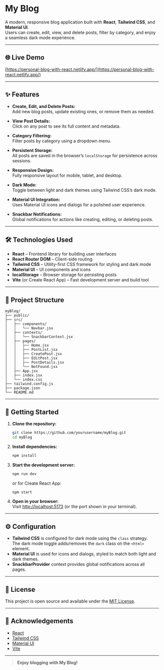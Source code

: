 # My Blog

A modern, responsive blog application built with **React**, **Tailwind CSS**, and **Material UI**.  
Users can create, edit, view, and delete posts, filter by category, and enjoy a seamless dark mode experience.

---

## 🌐 Live Demo

[https://personal-blog-with-react.netlify.app/](https://personal-blog-with-react.netlify.app/)

---

## ✨ Features

- **Create, Edit, and Delete Posts:**  
  Add new blog posts, update existing ones, or remove them as needed.

- **View Post Details:**  
  Click on any post to see its full content and metadata.

- **Category Filtering:**  
  Filter posts by category using a dropdown menu.

- **Persistent Storage:**  
  All posts are saved in the browser’s `localStorage` for persistence across sessions.

- **Responsive Design:**  
  Fully responsive layout for mobile, tablet, and desktop.

- **Dark Mode:**  
  Toggle between light and dark themes using Tailwind CSS’s dark mode.

- **Material UI Integration:**  
  Uses Material UI icons and dialogs for a polished user experience.

- **Snackbar Notifications:**  
  Global notifications for actions like creating, editing, or deleting posts.

---

## 🛠️ Technologies Used

- **React** – Frontend library for building user interfaces
- **React Router DOM** – Client-side routing
- **Tailwind CSS** – Utility-first CSS framework for styling and dark mode
- **Material UI** – UI components and icons
- **localStorage** – Browser storage for persisting posts
- **Vite** (or Create React App) – Fast development server and build tool

---

## 📂 Project Structure

```
myBlog/
├── public/
├── src/
│   ├── components/
│   │   └── Navbar.jsx
│   ├── contexts/
│   │   └── SnackbarContext.jsx
│   ├── pages/
│   │   ├── Home.jsx
│   │   ├── PostList.jsx
│   │   ├── CreatePost.jsx
│   │   ├── EditPost.jsx
│   │   ├── PostDetails.jsx
│   │   └── NotFound.jsx
│   ├── App.jsx
│   ├── index.jsx
│   └── index.css
├── tailwind.config.js
├── package.json
└── README.md
```

---

## 🚀 Getting Started

1. **Clone the repository:**

   ```sh
   git clone https://github.com/yourusername/myBlog.git
   cd myBlog
   ```

2. **Install dependencies:**

   ```sh
   npm install
   ```

3. **Start the development server:**

   ```sh
   npm run dev
   ```

   or for Create React App:

   ```sh
   npm start
   ```

4. **Open in your browser:**  
   Visit [http://localhost:5173](http://localhost:5173) (or the port shown in your terminal).

---

## ⚙️ Configuration

- **Tailwind CSS** is configured for dark mode using the `class` strategy.  
  The dark mode toggle adds/removes the `dark` class on the `<html>` element.
- **Material UI** is used for icons and dialogs, styled to match both light and dark themes.
- **SnackbarProvider** context provides global notifications across all pages.

---

## 📄 License

This project is open source and available under the [MIT License](LICENSE).

---

## 🙏 Acknowledgements

- [React](https://react.dev/)
- [Tailwind CSS](https://tailwindcss.com/)
- [Material UI](https://mui.com/)
- [Vite](https://vitejs.dev/)

---

> **Enjoy blogging with My Blog!**
